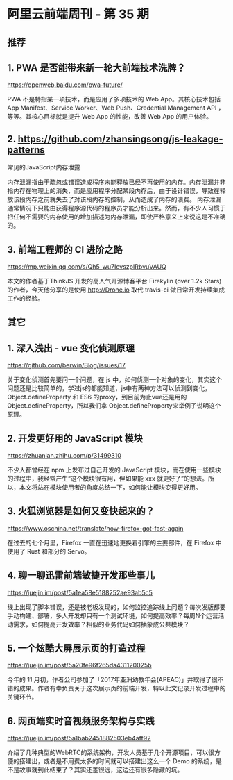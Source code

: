 # 阿里云前端周刊 - 第 35 期

## **推荐**

## 1\. PWA 是否能带来新一轮大前端技术洗牌？

[<span>https://</span><span>openweb.baidu.com/pwa-f</span><span>uture/</span><span></span>](http:https://openweb.baidu.com/pwa-future/)

PWA 不是特指某一项技术，而是应用了多项技术的 Web App。其核心技术包括 App Manifest、Service Worker、Web Push、Credential Management API ，等等。其核心目标就是提升 Web App 的性能，改善 Web App 的用户体验。

## 2\. [<span>https://</span><span>github.com/zhansingsong</span><span>/js-leakage-patterns</span><span></span>](http:https://github.com/zhansingsong/js-leakage-patterns)

常见的JavaScript内存泄露

内存泄漏指由于疏忽或错误造成程序未能释放已经不再使用的内存。内存泄漏并非指内存在物理上的消失，而是应用程序分配某段内存后，由于设计错误，导致在释放该段内存之前就失去了对该段内存的控制，从而造成了内存的浪费。 内存泄漏通常情况下只能由获得程序源代码的程序员才能分析出来。然而，有不少人习惯于把任何不需要的内存使用的增加描述为内存泄漏，即使严格意义上来说这是不准确的。

## 3\. 前端工程师的 CI 进阶之路

[<span>https://</span><span>mp.weixin.qq.com/s/Qh5_</span><span>wu7IevszpIRbvuVAUQ</span><span></span>](http:https://mp.weixin.qq.com/s/Qh5_wu7IevszpIRbvuVAUQ)

本文的作者基于ThinkJS 开发的高人气开源博客平台 Firekylin (over 1.2k Stars) 的作者，今天他分享的是使用 [<span>http://</span><span>Drone.io</span><span></span>](http:http://Drone.io) 取代 travis-ci 做日常开发持续集成工作的经验。

## **其它**

## 1\. 深入浅出 - vue 变化侦测原理

[<span>https://</span><span>github.com/berwin/Blog/</span><span>issues/17</span><span></span>](http:https://github.com/berwin/Blog/issues/17)

关于变化侦测首先要问一个问题，在 js 中，如何侦测一个对象的变化，其实这个问题还是比较简单的，学过js的都能知道，js中有两种方法可以侦测到变化，Object.defineProperty 和 ES6 的proxy，到目前为止vue还是用的 Object.defineProperty，所以我们拿 Object.defineProperty来举例子说明这个原理。

## 2\. 开发更好用的 JavaScript 模块

[<span>https://</span><span>zhuanlan.zhihu.com/p/31</span><span>499310</span><span></span>](https://zhuanlan.zhihu.com/p/31499310)

不少人都曾经在 npm 上发布过自己开发的 JavaScript 模块，而在使用一些模块的过程中，我经常产生“这个模块很有用，但如果能 xxx 就更好了”的想法。所以，本文将站在模块使用者的角度总结一下，如何能让模块变得更好用。

## 3\. 火狐浏览器是如何又变快起来的？

[<span>https://www.</span><span>oschina.net/translate/h</span><span>ow-firefox-got-fast-again</span><span></span>](http:https://www.oschina.net/translate/how-firefox-got-fast-again)

在过去的七个月里，Firefox 一直在迅速地更换着引擎的主要部件，在 Firefox 中使用了 Rust 和部分的 Servo。

## 4\. 聊一聊迅雷前端敏捷开发那些事儿

[<span>https://</span><span>juejin.im/post/5a1ea58e</span><span>5188252ae93ab5c5</span><span></span>](http:https://juejin.im/post/5a1ea58e5188252ae93ab5c5)

线上出现了脚本错误，还是被老板发现的，如何监控追踪线上问题？每次发版都要手动构建、部署，多人开发却只有一个测试环境，如何提高效率？每周N个运营活动需求，如何提高开发效率？相似的业务代码如何抽象成公共模块？

## 5\. 一个炫酷大屏展示页的打造过程

[<span>https://</span><span>juejin.im/post/5a20fe96</span><span>f265da431120025b</span><span></span>](http:https://juejin.im/post/5a20fe96f265da431120025b)

今年的 11 月初，作者公司参加了「2017年亚洲幼教年会(APEAC)」并取得了很不错的成果。作者有幸负责关于这次展示页的前端开发，特以此文记录开发过程中的关键环节。

## 6\. 网页端实时音视频服务架构与实践

[<span>https://</span><span>juejin.im/post/5a1bab24</span><span>51882503eb4aff92</span><span></span>](http:https://juejin.im/post/5a1bab2451882503eb4aff92)

介绍了几种典型的WebRTC的系统架构，开发人员基于几个开源项目，可以很方便的搭建出，或者是不用费太多的时间就可以搭建出这么一个 Demo 的系统，是不是故事就到此结束了？其实还差很远，这边还有很多隐藏的坑。